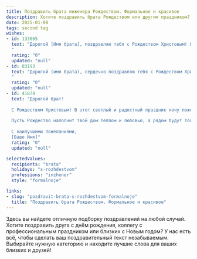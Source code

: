 ```yaml
---
title: Поздравить брата инженера Рождеством. Формальное и красивое
description: Хотите поздравить брата Рождеством или другим праздником? Наш ИИ создаст незабываемое поздравление, а вы обязательно выделитесь среди других.  
date: 2025-01-08
tags: second tag
wishes:
- id: 133665
  text: "Дорогой [Имя брата], поздравляю тебя с Рождеством Христовым! Желаю тебе в этот светлый праздник крепкого здоровья, благополучия, успехов в твоей важной и ответственной работе инженера, а также мира, добра и радости в твоем доме. Пусть новый год принесет тебе новые достижения и исполнение всех твоих желаний. С Рождеством!
  "
  rating: "0"
  updated: "null"
- id: 83193
  text: "Дорогой (имя брата), сердечно поздравляю тебя с Рождеством Христовым! Желаю тебе в этот светлый праздник мира, добра и благополучия. Пусть твой профессиональный путь, путь инженера, будет полон интересных задач и значимых достижений. Крепкого здоровья, успехов во всех начинаниях и радости в сердце!
  "
  rating: "0"
  updated: "null"
- id: 41878
  text: "Дорогой брат!
  
  С Рождеством Христовым! В этот светлый и радостный праздник хочу пожелать тебе гармонии, счастья и благополучия. Пусть каждый день приносит новые идеи и вдохновение в твою работу инженера. Желаю, чтобы все твои замыслы успешно реализовались, а труд приносил удовлетворение и радость.
  
  Пусть Рождество наполнит твой дом теплом и любовью, а рядом будут только верные друзья и безграничная поддержка родных. Береги свои мечты и стремления, ведь они — основа твоего успеха.
  
  С наилучшими пожеланиями,
  [Ваше Имя]"
  rating: "0"
  updated: "null"

selectedValues:
  recipients: "brata"
  holidays: "s-rozhdestvom"
  professions: "inzhener"
  style: "formalnoje"

links:
- slug: "pozdravit-brata-s-rozhdestvom-formalnoje"
  title: "Поздравить брата Рождеством. Формальное и красивое"
---
```


Здесь вы найдете отличную подборку поздравлений на любой случай.
Хотите поздравить друга с днём рождения, коллегу с профессиональным праздником или близких с Новым годом? У нас есть всё, чтобы сделать ваш поздравительный текст незабываемым. Выбирайте нужную категорию и находите лучшие слова для ваших близких и друзей!

